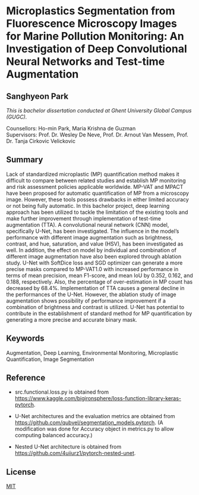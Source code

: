 # Microplastics Segmentation from Fluorescence Microscopy Images for Marine Pollution Monitoring: An Investigation of Deep Convolutional Neural Networks and Test-time Augmentation


## Sanghyeon Park


*This is bachelor dissertation conducted at Ghent University Global Campus (GUGC).*


Counsellors: Ho-min Park, Maria Krishna de Guzman\
Supervisors: Prof. Dr. Wesley De Neve, Prof. Dr. Arnout Van Messem, Prof. Dr. Tanja Cirkovic Velickovic

## Summary
Lack of standardized microplastic (MP) quantification method makes it difficult to compare between related
studies and establish MP monitoring and risk assessment policies applicable worldwide. MP-VAT and MPACT
have been proposed for automatic quantification of MP from a microscopy image. However, these
tools possess drawbacks in either limited accuracy or not being fully automatic. In this bachelor project,
deep learning approach has been utilized to tackle the limitation of the existing tools and make further
improvement through implementation of test-time augmentation (TTA). A convolutional neural network
(CNN) model, specifically U-Net, has been investigated. The influence in the model’s performance with
different image augmentation such as brightness, contrast, and hue, saturation, and value (HSV), has
been investigated as well. In addition, the effect on model by individual and combination of different image
augmentation have also been explored through ablation study. U-Net with SoftDice loss and SGD optimizer
can generate a more precise masks compared to MP-VAT1.0 with increased performance in terms of mean
precision, mean F1-score, and mean IoU by 0.352, 0.162, and 0.188, respectively. Also, the percentage
of over-estimation in MP count has decreased by 68.4%. Implementation of TTA causes a general decline
in the performances of the U-Net. However, the ablation study of image augmentation shows possibility
of performance improvement if a combination of brightness and contrast is utilized. U-Net has potential to
contribute in the establishment of standard method for MP quantification by generating a more precise and
accurate binary mask.


## Keywords
Augmentation, Deep Learning, Environmental Monitoring, Microplastic Quantification, Image Segmentation


## Reference

* src.functional.loss.py is obtained from https://www.kaggle.com/bigironsphere/loss-function-library-keras-pytorch.

* U-Net architectures and the evaluation metrics are obtained from https://github.com/qubvel/segmentation_models.pytorch. (A modification was done for Accuracy object in metrics.py to allow computing balanced accuracy.)

* Nested U-Net architecture is obtained from https://github.com/4uiiurz1/pytorch-nested-unet.

## License
[MIT](https://choosealicense.com/licenses/mit/)
